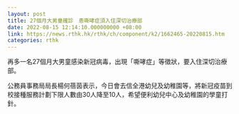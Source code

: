 ```yaml
---
layout: post
title: 27個月大男童確診　患嘶哮症須入住深切治療部
date: 2022-08-15 12:14:10.000000000 +08:00
link: https://news.rthk.hk/rthk/ch/component/k2/1662465-20220815.htm
categories: rthk
---
```


再多一名27個月大男童感染新冠病毒，出現「嘶哮症」等徵狀，要入住深切治療部。

公務員事務局局長楊何蓓茵表示，今日會去信全港幼兒及幼稚園等，將新冠疫苗到校接種服務計劃下限人數由30人降至10人，希望便利幼兒中心及幼稚園的學童打針。
